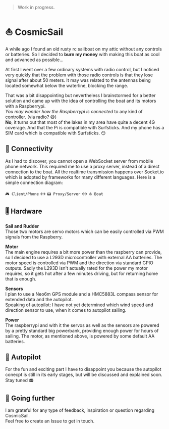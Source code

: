> Work in progress.

# ⛵️ CosmicSail

A while ago I found an old rusty rc sailboat on my attic without any controls or batteries.
So I decided to **burn my money** with making this boat as cool and advanced as possible...

At first I went over a few ordinary systems with radio control, but
I noticed very quickly that the problem with those radio controls is that they lose signal after about 50 meters.
It may was related to the antennas being located somewhat below the waterline, blocking the range.

That was a bit disappointing but nevertheless I brainstormed for a better solution and
came up with the idea of controlling the boat and its motors with a Raspberrypi.<br>
*You may wonder how the Raspberrypi is connected* to any kind of controller. (via radio? 😅)<br>
**No**, it turns out that most of the lakes in my area have quite a decent 4G coverage.
And that the Pi is compatible with Surfsticks. And my phone has a SIM card which is compatible with Surfsticks. 😏

## 📡 Connectivity

As I had to discover, you cannot open a WebSocket server from mobile phone network. This required me to use a proxy server,
instead of a direct connection to the boat.
All the realtime transmission happens over Socket.io which is adopted by frameworks for many different languages.
Here is a simple connection diagram:

`🎮 Client/Phone` ↔️ `📟 Proxy/Server` ↔️ `⛵️ Boat`

## 🎚 Hardware

**Sail and Rudder**<br>
Those two motors are servo motors which can be easily controlled via PWM signals from the Raspberry.

**Motor**<br>
The main engine requires a bit more power than the raspberry can provide,
so I decided to use a L293D microcontroller with external AA batteries.
The motor speed is controlled via PWM and the direction via standard GPIO outputs.
Sadly the L293D isn't actually rated for the power my motor requires, so it gets hot after a few minutes driving,
but for returning home that is enough.

**Sensors**<br>
I plan to use a Neo6m GPS module and a HMC5883L compass sensor for extended data and the autopilot.<br>
Speaking of autopilot: I have not yet determined which wind speed and direction sensor to use,
when it comes to autopilot sailing.

**Power**<br>
The raspberrypi and with it the servos as well as the sensors are powered by a pretty standard big powerbank,
providing enough power for hours of sailing. The motor, as mentioned above, is powered by some default AA batteries.

## 🤖 Autopilot

For the fun and exciting part I have to disappoint you because the autopilot conecpt is still in its early stages,
but will be discussed and explained soon. Stay tuned 📻

## 🚧 Going further

I am grateful for any type of feedback, inspiration or question regarding CosmicSail.<br>
Feel free to create an Issue to get in touch.

